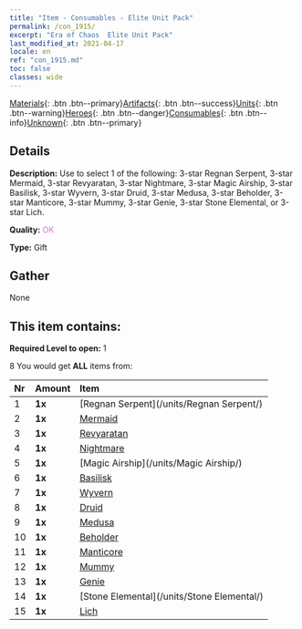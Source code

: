 ```yaml
---
title: "Item - Consumables - Elite Unit Pack"
permalink: /con_1915/
excerpt: "Era of Chaos  Elite Unit Pack"
last_modified_at: 2021-04-17
locale: en
ref: "con_1915.md"
toc: false
classes: wide
---
```

 [Materials](/Items/){: .btn .btn--primary}[Artifacts](/Items/Artifacts/){: .btn .btn--success}[Units](/Items/Units/){: .btn .btn--warning}[Heroes](/Items/Heroes/){: .btn .btn--danger}[Consumables](/Items/Consumables/){: .btn .btn--info}[Unknown](/Items/Unknown/){: .btn .btn--primary}

## Details
 **Description:** Use to select 1 of the following: 3-star Regnan Serpent, 3-star Mermaid, 3-star Revyaratan, 3-star Nightmare, 3-star Magic Airship, 3-star Basilisk, 3-star Wyvern, 3-star Druid, 3-star Medusa, 3-star Beholder, 3-star Manticore, 3-star Mummy, 3-star Genie, 3-star Stone Elemental, or 3-star Lich.

 **Quality:** <span style="color: #DA70D6">OK</span>

 **Type:** Gift

## Gather

  None

## This item contains:

 **Required Level to open:** 1

 8 You would get **ALL** items  from:

  | Nr | Amount |     Item    |
  |:---|:-------|:------------|
  | 1 |  **1x** | [Regnan Serpent](/units/Regnan Serpent/) |  | 
  | 2 |  **1x** | [Mermaid](/units/Mermaid/) |  | 
  | 3 |  **1x** | [Revyaratan](/units/Revyaratan/) |  | 
  | 4 |  **1x** | [Nightmare](/units/Nightmare/) |  | 
  | 5 |  **1x** | [Magic Airship](/units/Magic Airship/) |  | 
  | 6 |  **1x** | [Basilisk](/units/Basilisk/) |  | 
  | 7 |  **1x** | [Wyvern](/units/Wyvern/) |  | 
  | 8 |  **1x** | [Druid](/units/Druid/) |  | 
  | 9 |  **1x** | [Medusa](/units/Medusa/) |  | 
  | 10 |  **1x** | [Beholder](/units/Beholder/) |  | 
  | 11 |  **1x** | [Manticore](/units/Manticore/) |  | 
  | 12 |  **1x** | [Mummy](/units/Mummy/) |  | 
  | 13 |  **1x** | [Genie](/units/Genie/) |  | 
  | 14 |  **1x** | [Stone Elemental](/units/Stone Elemental/) |  | 
  | 15 |  **1x** | [Lich](/units/Lich/) |  | 
